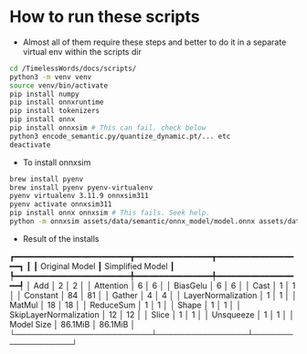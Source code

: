 # How to run these scripts
* Almost all of them require these steps and better to do it in a separate virtual env within the scripts dir
```bash
cd /TimelessWords/docs/scripts/
python3 -m venv venv
source venv/bin/activate
pip install numpy
pip install onnxruntime
pip install tokenizers
pip install onnx
pip install onnxsim # This can fail. check below
python3 encode_semantic.py/quantize_dynamic.pt/... etc
deactivate
```

* To install onnxsim
```bash
brew install pyenv
brew install pyenv pyenv-virtualenv
pyenv virtualenv 3.11.9 onnxsim311
pyenv activate onnxsim311
pip install onnx onnxsim # This fails. Seek help.
python -m onnxsim assets/data/semantic/onnx_model/model.onnx assets/data/semantic/onnx_model/model_simplified.onnx
```

* Result of the installs

┏━━━━━━━━━━━━━━━━━━━━━━━━┳━━━━━━━━━━━━━━━━┳━━━━━━━━━━━━━━━━━━┓
┃                        ┃ Original Model ┃ Simplified Model ┃
┡━━━━━━━━━━━━━━━━━━━━━━━━╇━━━━━━━━━━━━━━━━╇━━━━━━━━━━━━━━━━━━┩
│ Add                    │ 2              │ 2                │
│ Attention              │ 6              │ 6                │
│ BiasGelu               │ 6              │ 6                │
│ Cast                   │ 1              │ 1                │
│ Constant               │ 84             │ 81               │
│ Gather                 │ 4              │ 4                │
│ LayerNormalization     │ 1              │ 1                │
│ MatMul                 │ 18             │ 18               │
│ ReduceSum              │ 1              │ 1                │
│ Shape                  │ 1              │ 1                │
│ SkipLayerNormalization │ 12             │ 12               │
│ Slice                  │ 1              │ 1                │
│ Unsqueeze              │ 1              │ 1                │
│ Model Size             │ 86.1MiB        │ 86.1MiB          │
└────────────────────────┴────────────────┴──────────────────┘